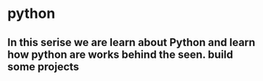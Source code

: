 # python
## In this serise we are learn about Python and learn how python are works behind the seen. build some projects 
